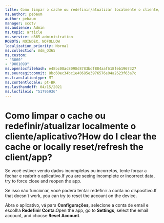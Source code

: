 ```yaml
---
title: Como limpar o cache ou redefinir/atualizar localmente o cliente/aplicativo?
ms.author: pebaum
author: pebaum
manager: scotv
ms.audience: Admin
ms.topic: article
ms.service: o365-administration
ROBOTS: NOINDEX, NOFOLLOW
localization_priority: Normal
ms.collection: Adm_O365
ms.custom:
- "3060"
- "9001099"
ms.openlocfilehash: e48bc08ac8098d8783bdf884aaf618feb1967327
ms.sourcegitcommit: 8bc60ec34bc1e40685e3976576e04a2623f63a7c
ms.translationtype: MT
ms.contentlocale: pt-BR
ms.lasthandoff: 04/15/2021
ms.locfileid: "51795936"
---
```

# <a name="how-do-i-clear-the-cache-or-locally-resetrefresh-the-clientapp"></a><span data-ttu-id="4bb83-102">Como limpar o cache ou redefinir/atualizar localmente o cliente/aplicativo?</span><span class="sxs-lookup"><span data-stu-id="4bb83-102">How do I clear the cache or locally reset/refresh the client/app?</span></span>

<span data-ttu-id="4bb83-103">Se você estiver vendo dados incompletos ou incorretos, tente forçar a fechar e reabrir o aplicativo.</span><span class="sxs-lookup"><span data-stu-id="4bb83-103">If you are seeing incomplete or incorrect data, try to force close and reopen the app.</span></span>  

<span data-ttu-id="4bb83-104">Se isso não funcionar, você poderá tentar redefinir a conta no dispositivo.</span><span class="sxs-lookup"><span data-stu-id="4bb83-104">If that doesn't work, you can try to reset the account on the device.</span></span>
 
<span data-ttu-id="4bb83-105">Abra o aplicativo, vá para **Configurações,** selecione a conta de email e escolha **Redefinir Conta**.</span><span class="sxs-lookup"><span data-stu-id="4bb83-105">Open the app, go to **Settings**, select the email account, and choose **Reset Account**.</span></span>